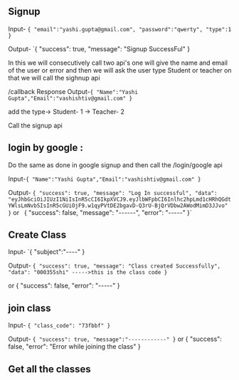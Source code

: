 ## Signup

Input- `{
    "email":"yashi.gupta@gmail.com",
    "password":"qwerty",
    "type":1
}`

Output- `{
    "success": true,
    "message": "Signup SuccessFul"
}

In this we will consecutively call two api's one will give the name and email of the user or error
and then we will ask the user type Student or teacher on that we will call the sighnup api


/callback Response 
Output-`{ "Name":"Yashi Gupta","Email":"vashishtiv@gmail.com" }`

add the type-> Student- 1
            -> Teacher- 2

Call the signup api

## login by google :

Do the same as done in google signup and then call the /login/google api

Input-`{ "Name":"Yashi Gupta","Email":"vashishtiv@gmail.com" }`

Output- `{
    "success": true,
    "message": "Log In successful",
    "data": "eyJhbGciOiJIUzI1NiIsInR5cCI6IkpXVCJ9.eyJlbWFpbCI6Inlhc2hpLmd1cHRhQGdtYWlsLmNvbSIsInR5cGUiOjF9.w1qyPVtDE2bgavD-Q3rU-BjQrVDbw2AWodMimD3JJvo"
}`
or
`
`{
    "success": false,
    "message": "------",
    "error": "-----"
}`

## Create Class

Input- `{
    "subject":"----"
}

Output- `{
    "success": true,
    "message": "Class created Successfully",
    "data": "000355shi" ----->this is the class code
}`

or
{
    "success": false,
    "error": "-----"
}

## join class

Input- `{
    "class_code": "73fbbf"
}`

Output- `{
    "success": true,
    "message":"------------"
}`
 or
{
    "success": false,
    "error": "Error while joining the class"
}

## Get all the classes 

